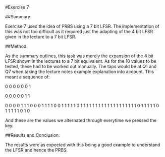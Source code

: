 #Exercise 7

##Summary:

Exercise 7 used the idea of PRBS using a 7 bit LFSR. The implementation of this was not too difficult as it required just the adapting of the 4 bit LFSR given in the lecture to a 7 bit LFSR.


##Method:

As the summary outlines, this task was merely the expansion of the 4 bit LFSR shown in the lectures to a 7 bit equivalent. As for the 10 values to be tested, these had to be worked out manually. The taps would be at Q1 and Q7 when taking the lecture notes example explanation into account. This meant a sequence of:

0 0 0 0 0 0 1

0 0 0 0 0 1 1

0 0 0 0 1 1 1
0 0 0 1 1 1 1
0 0 1 1 1 1 1
0 1 1 1 1 1 1
1 1 1 1 1 1 1
1 1 1 1 1 1 0
1 1 1 1 1 0 1
1 1 1 1 0 1 0

And these are the values we alternated through everytime we pressed the key.


##Results and Conclusion:

The results were as expected with this being a good example to understand the LFSR and hence the PRBS.
